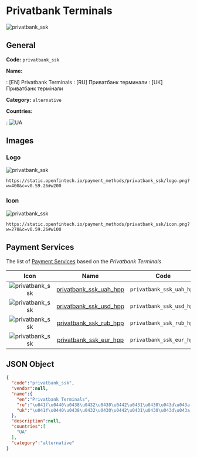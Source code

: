 
# Privatbank Terminals 
![privatbank_ssk](https://static.openfintech.io/payment_methods/privatbank_ssk/logo.png?w=400&c=v0.59.26#w200)  

## General 
**Code:** `privatbank_ssk` 
 
**Name:** 
 
:	[EN] Privatbank Terminals 
:	[RU] Приватбанк терминали 
:	[UK] Приватбанк термінали 
 
**Category:** `alternative` 
 
**Countries:** 
 
:	![UA](https://cdnjs.cloudflare.com/ajax/libs/flag-icon-css/3.3.0/flags/4x3/ua.svg#w24)  

## Images 

### Logo 
![privatbank_ssk](https://static.openfintech.io/payment_methods/privatbank_ssk/logo.png?w=400&c=v0.59.26#w200)  

```
https://static.openfintech.io/payment_methods/privatbank_ssk/logo.png?w=400&c=v0.59.26#w200
```  

### Icon 
![privatbank_ssk](https://static.openfintech.io/payment_methods/privatbank_ssk/icon.png?w=278&c=v0.59.26#w100)  

```
https://static.openfintech.io/payment_methods/privatbank_ssk/icon.png?w=278&c=v0.59.26#w100
```  

## Payment Services 
 
The list of [Payment Services](/payment-services/) based on the _Privatbank Terminals_ 

|Icon|Name|Code| 
|:---:|:---:|:---:| 
|![privatbank_ssk](https://static.openfintech.io/payment_methods/privatbank_ssk/icon.png?w=278&c=v0.59.26#w100) |[privatbank_ssk_uah_hpp](/payment-services/privatbank_ssk_uah_hpp/)|`privatbank_ssk_uah_hpp`| 
|![privatbank_ssk](https://static.openfintech.io/payment_methods/privatbank_ssk/icon.png?w=278&c=v0.59.26#w100) |[privatbank_ssk_usd_hpp](/payment-services/privatbank_ssk_usd_hpp/)|`privatbank_ssk_usd_hpp`| 
|![privatbank_ssk](https://static.openfintech.io/payment_methods/privatbank_ssk/icon.png?w=278&c=v0.59.26#w100) |[privatbank_ssk_rub_hpp](/payment-services/privatbank_ssk_rub_hpp/)|`privatbank_ssk_rub_hpp`| 
|![privatbank_ssk](https://static.openfintech.io/payment_methods/privatbank_ssk/icon.png?w=278&c=v0.59.26#w100) |[privatbank_ssk_eur_hpp](/payment-services/privatbank_ssk_eur_hpp/)|`privatbank_ssk_eur_hpp`| 
 

## JSON Object 

```json
{
  "code":"privatbank_ssk",
  "vendor":null,
  "name":{
    "en":"Privatbank Terminals",
    "ru":"\u041f\u0440\u0438\u0432\u0430\u0442\u0431\u0430\u043d\u043a \u0442\u0435\u0440\u043c\u0438\u043d\u0430\u043b\u0438",
    "uk":"\u041f\u0440\u0438\u0432\u0430\u0442\u0431\u0430\u043d\u043a \u0442\u0435\u0440\u043c\u0456\u043d\u0430\u043b\u0438"
  },
  "description":null,
  "countries":[
    "UA"
  ],
  "category":"alternative"
}
```  
